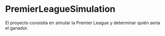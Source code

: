 # PremierLeagueSimulation
El proyecto consistía en simular la Premier League y determinar quién sería el ganador.

